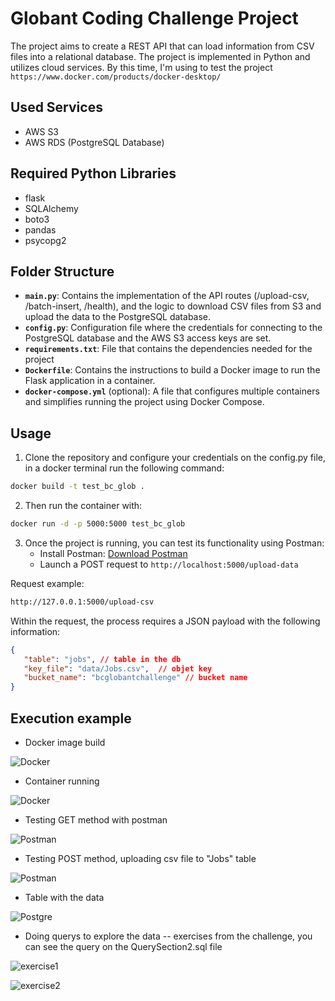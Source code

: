 # Globant Coding Challenge Project

The project aims to create a REST API that can load information from CSV files into a relational database. The project is implemented in Python and utilizes cloud services. By this time, I'm using to test the project  `https://www.docker.com/products/docker-desktop/`

## Used Services
- AWS S3
- AWS RDS (PostgreSQL Database)

## Required Python Libraries
- flask
- SQLAlchemy
- boto3
- pandas
- psycopg2

## Folder Structure
- **`main.py`**: Contains the implementation of the API routes (/upload-csv, /batch-insert, /health), and the logic to download CSV files from S3 and upload the data to the PostgreSQL database.
- **`config.py`**: Configuration file where the credentials for connecting to the PostgreSQL database and the AWS S3 access keys are set.
- **`requirements.txt`**: File that contains the dependencies needed for the project
- **`Dockerfile`**: Contains the instructions to build a Docker image to run the Flask application in a container.
- **`docker-compose.yml`** (optional): A file that configures multiple containers and simplifies running the project using Docker Compose.


## Usage

1. Clone the repository and configure your credentials on the config.py file, in a docker terminal run the following command:
```bash
docker build -t test_bc_glob .
```

2. Then run the container with:

```bash
docker run -d -p 5000:5000 test_bc_glob
```

3. Once the project is running, you can test its functionality using Postman:
   - Install Postman: [Download Postman](https://www.postman.com/downloads/)
   - Launch a POST request to `http://localhost:5000/upload-data`

Request example:
```bash
http://127.0.0.1:5000/upload-csv
```

Within the request, the process requires a JSON payload with the following information:
```json
{
   "table": "jobs", // table in the db
   "key_file": "data/Jobs.csv",  // objet key
   "bucket_name": "bcglobantchallenge" // bucket name
}
```

## Execution example

- Docker image build

![Docker](./images/image_build.jpg)

- Container running

![Docker](./images/container.jpg)

- Testing GET method with postman

![Postman](./images/get_1.jpg)

- Testing POST method, uploading csv file to "Jobs" table

![Postman](./images/post_1.jpg)

- Table with the data

![Postgre](./images/postgre1.jpg)

- Doing querys to explore the data -- exercises from the challenge, you can see the query on the QuerySection2.sql file

![exercise1](./images/ex1.jpg)

![exercise2](./images/ex2.jpg)


